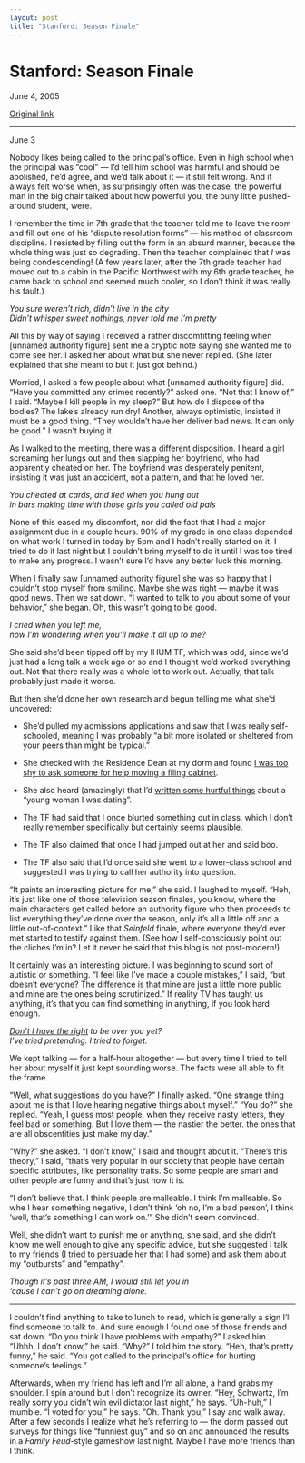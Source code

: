 ```yaml
---
layout: post
title: "Stanford: Season Finale"
---
```

Stanford: Season Finale
=======================

June 4, 2005

[Original link](http://www.aaronsw.com/weblog/season1finale)

* * * * *

June 3

Nobody likes being called to the principal’s office. Even in high school
when the principal was “cool” — I’d tell him school was harmful and
should be abolished, he’d agree, and we’d talk about it — it still felt
wrong. And it always felt worse when, as surprisingly often was the
case, the powerful man in the big chair talked about how powerful you,
the puny little pushed-around student, were.

I remember the time in 7th grade that the teacher told me to leave the
room and fill out one of his “dispute resolution forms” — his method of
classroom discipline. I resisted by filling out the form in an absurd
manner, because the whole thing was just so degrading. Then the teacher
complained that *I* was being condescending! (A few years later, after
the 7th grade teacher had moved out to a cabin in the Pacific Northwest
with my 6th grade teacher, he came back to school and seemed much
cooler, so I don’t think it was really his fault.)

*You sure weren’t rich, didn’t live in the city\
 Didn’t whisper sweet nothings, never told me I’m pretty*

All this by way of saying I received a rather discomfitting feeling when
[unnamed authority figure] sent me a cryptic note saying she wanted me
to come see her. I asked her about what but she never replied. (She
later explained that she meant to but it just got behind.)

Worried, I asked a few people about what [unnamed authority figure] did.
“Have you committed any crimes recently?” asked one. “Not that I know
of,” I said. “Maybe I kill people in my sleep?” But how do I dispose of
the bodies? The lake’s already run dry! Another, always optimistic,
insisted it must be a good thing. “They wouldn’t have her deliver bad
news. It can only be good.” I wasn’t buying it.

As I walked to the meeting, there was a different disposition. I heard a
girl screaming her lungs out and then slapping her boyfriend, who had
apparently cheated on her. The boyfriend was desperately penitent,
insisting it was just an accident, not a pattern, and that he loved her.

*You cheated at cards, and lied when you hung out\
 in bars making time with those girls you called old pals*

None of this eased my discomfort, nor did the fact that I had a major
assignment due in a couple hours. 90% of my grade in one class depended
on what work I turned in today by 5pm and I hadn’t really started on it.
I tried to do it last night but I couldn’t bring myself to do it until I
was too tired to make any progress. I wasn’t sure I’d have any better
luck this morning.

When I finally saw [unnamed authority figure] she was so happy that I
couldn’t stop myself from smiling. Maybe she was right — maybe it was
good news. Then we sat down. “I wanted to talk to you about some of your
behavior,” she began. Oh, this wasn’t going to be good.

*I cried when you left me,\
 now I’m wondering when you’ll make it all up to me?*

She said she’d been tipped off by my IHUM TF, which was odd, since we’d
just had a long talk a week ago or so and I thought we’d worked
everything out. Not that there really was a whole lot to work out.
Actually, that talk probably just made it worse.

But then she’d done her own research and begun telling me what she’d
uncovered:

-   She’d pulled my admissions applications and saw that I was really
    self-schooled, meaning I was probably “a bit more isolated or
    sheltered from your peers than might be typical.”

-   She checked with the Residence Dean at my dorm and found [I was too
    shy to ask someone for help moving a filing
    cabinet](http://www.aaronsw.com/weblog/001421).

-   She also heard (amazingly) that I’d [written some hurtful
    things](http://www.aaronsw.com/weblog/001641) about a “young woman I
    was dating”.

-   The TF had said that I once blurted something out in class, which I
    don’t really remember specifically but certainly seems plausible.

-   The TF also claimed that once I had jumped out at her and said boo.

-   The TF also said that I’d once said she went to a lower-class school
    and suggested I was trying to call her authority into question.

“It paints an interesting picture for me,” she said. I laughed to
myself. “Heh, it’s just like one of those television season finales, you
know, where the main characters get called before an authority figure
who then proceeds to list everything they’ve done over the season, only
it’s all a little off and a little out-of-context.” Like that *Seinfeld*
finale, where everyone they’d ever met started to testify against them.
(See how I self-consciously point out the clichés I’m in? Let it never
be said that this blog is not post-modern!)

It certainly was an interesting picture. I was beginning to sound sort
of autistic or something. “I feel like I’ve made a couple mistakes,” I
said, “but doesn’t everyone? The difference is that mine are just a
little more public and mine are the ones being scrutinized.” If reality
TV has taught us anything, it’s that you can find something in anything,
if you look hard enough.

*[Don’t I have the
right](http://www.tmbw.net/wiki/index.php/Don%27t_I_Have_The_Right) to
be over you yet?\
 I’ve tried pretending. I tried to forget.*

We kept talking — for a half-hour altogether — but every time I tried to
tell her about myself it just kept sounding worse. The facts were all
able to fit the frame.

“Well, what suggestions do you have?” I finally asked. “One strange
thing about me is that I love hearing negative things about myself.”
“You do?” she replied. “Yeah, I guess most people, when they receive
nasty letters, they feel bad or something. But I love them — the nastier
the better. the ones that are all obscentities just make my day.”

“Why?” she asked. “I don’t know,” I said and thought about it. “There’s
this theory,” I said, “that’s very popular in our society that people
have certain specific attributes, like personality traits. So some
people are smart and other people are funny and that’s just how it is.

“I don’t believe that. I think people are malleable. I think I’m
malleable. So whe I hear something negative, I don’t think ‘oh no, I’m a
bad person’, I think ‘well, that’s something I can work on.’” She didn’t
seem convinced.

Well, she didn’t want to punish me or anything, she said, and she didn’t
know me well enough to give any specific advice, but she suggested I
talk to my friends (I tried to persuade her that I had some) and ask
them about my “outbursts” and “empathy”.

*Though it’s past three AM, I would still let you in\
 ‘cause I can’t go on dreaming alone.*

* * * * *

I couldn’t find anything to take to lunch to read, which is generally a
sign I’ll find someone to talk to. And sure enough I found one of those
friends and sat down. “Do you think I have problems with empathy?” I
asked him. “Uhhh, I don’t know,” he said. “Why?” I told him the story.
“Heh, that’s pretty funny,” he said. “You got called to the principal’s
office for hurting someone’s feelings.”

Afterwards, when my friend has left and I’m all alone, a hand grabs my
shoulder. I spin around but I don’t recognize its owner. “Hey, Schwartz,
I’m really sorry you didn’t win evil dictator last night,” he says.
“Uh-huh,” I mumble. “I voted for you,” he says. “Oh. Thank you,” I say
and walk away. After a few seconds I realize what he’s referring to —
the dorm passed out surveys for things like “funniest guy” and so on and
announced the results in a *Family Feud*-style gameshow last night.
Maybe I have more friends than I think.
